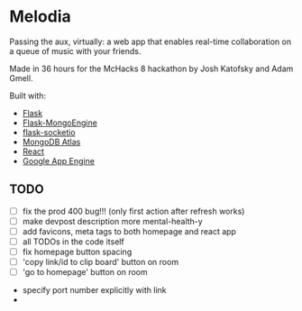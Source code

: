 # Melodia

Passing the aux, virtually: a web app that enables real-time collaboration on a queue of music with your friends.

Made in 36 hours for the McHacks 8 hackathon by Josh Katofsky and Adam Gmell.

Built with:

- [Flask](https://palletsprojects.com/p/flask/)
- [Flask-MongoEngine](http://docs.mongoengine.org/projects/flask-mongoengine/en/latest/)
- [flask-socketio](https://en.wikipedia.org/wiki/WebSocket)
- [MongoDB Atlas](https://www.mongodb.com/cloud/atlas)
- [React](https://reactjs.org/)
- [Google App Engine](https://cloud.google.com/appengine)

## TODO

- [ ] fix the prod 400 bug!!! (only first action after refresh works)
- [ ] make devpost description more mental-health-y
- [ ] add favicons, meta tags to both homepage and react app
- [ ] all TODOs in the code itself
- [ ] fix homepage button spacing
- [ ] 'copy link/id to clip board' button on room
- [ ] 'go to homepage' button on room

- specify port number explicitly with link
- 